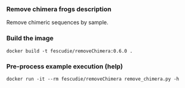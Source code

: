 ### Remove chimera frogs description ###

Remove chimeric sequences by sample.

### Build the image ###

`docker build -t fescudie/removeChimera:0.6.0 .`

### Pre-process example execution (help) ###

`docker run -it --rm fescudie/removeChimera remove_chimera.py -h`



